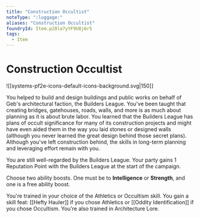 ```yaml
---
title: "Construction Occultist"
noteType: ":luggage:"
aliases: "Construction Occultist"
foundryId: Item.p28le7yYF9U8j6r5
tags:
  - Item
---
```


# Construction Occultist
![[systems-pf2e-icons-default-icons-background.svg|150]]

You helped to build and design buildings and public works on behalf of Geb's architectural faction, the Builders League. You've been taught that creating bridges, gatehouses, roads, walls, and more is as much about planning as it is about brute labor. You learned that the Builders League has plans of occult significance for many of its construction projects and might have even aided them in the way you laid stones or designed walls (although you never learned the great design behind those secret plans). Although you've left construction behind, the skills in long-term planning and leveraging effort remain with you.

You are still well-regarded by the Builders League. Your party gains 1 Reputation Point with the Builders League at the start of the campaign.

Choose two ability boosts. One must be to **Intelligence** or **Strength**, and one is a free ability boost.

You're trained in your choice of the Athletics or Occultism skill. You gain a skill feat: [[Hefty Hauler]] if you chose Athletics or [[Oddity Identification]] if you chose Occultism. You're also trained in Architecture Lore.
